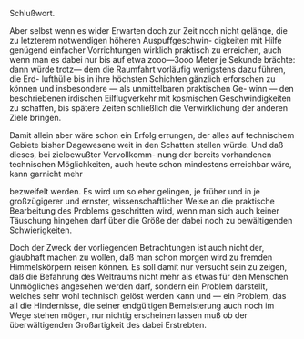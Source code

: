 Schlußwort.

Aber selbst wenn es wider Erwarten doch zur Zeit noch nicht
gelänge, die zu letzterem notwendigen höheren Auspuffgeschwin-
digkeiten mit Hilfe genügend einfacher Vorrichtungen wirklich
praktisch zu erreichen, auch wenn man es dabei nur bis auf
etwa zooo—3ooo Meter je Sekunde brächte: dann würde trotz—
dem die Raumfahrt vorläufig wenigstens dazu führen, die Erd-
lufthülle bis in ihre höchsten Schichten gänzlich erforschen zu
können und insbesondere — als unmittelbaren praktischen Ge-
winn — den beschriebenen irdischen Eilflugverkehr mit kosmischen
Geschwindigkeiten zu schaffen, bis spätere Zeiten schließlich die
Verwirklichung der anderen Ziele bringen.

Damit allein aber wäre schon ein Erfolg errungen, der alles
auf technischem Gebiete bisher Dagewesene weit in den Schatten
stellen würde. Und daß dieses, bei zielbewußter Vervollkomm-
nung der bereits vorhandenen technischen Möglichkeiten, auch
heute schon mindestens erreichbar wäre, kann garnicht mehr

bezweifelt werden. Es wird um so eher gelingen, je früher und
in je großzügigerer und ernster, wissenschaftlicher Weise an die
praktische Bearbeitung des Problems geschritten wird, wenn
man sich auch keiner Täuschung hingehen darf über die Größe
der dabei noch zu bewältigenden Schwierigkeiten.

Doch der Zweck der vorliegenden Betrachtungen ist auch nicht
der, glaubhaft machen zu wollen, daß man schon morgen wird
zu fremden Himmelskörpern reisen können. Es soll damit
nur versucht sein zu zeigen, daß die Befahrung des Weltraums
nicht mehr als etwas für den Menschen Unmögliches angesehen
werden darf, sondern ein Problem darstellt, welches sehr wohl
technisch gelöst werden kann und — ein Problem, das all die
Hindernisse, die seiner endgültigen Bemeisterung auch noch im
Wege stehen mögen, nur nichtig erscheinen lassen muß ob der
überwältigenden Großartigkeit des dabei Erstrebten.

